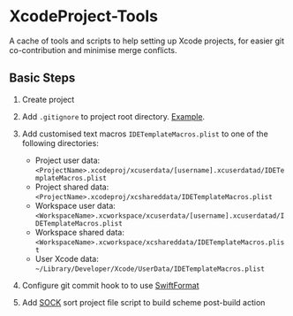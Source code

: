 # XcodeProject-Tools

A cache of tools and scripts to help setting up Xcode projects, 
for easier git co-contribution and minimise merge conflicts.

## Basic Steps

1. Create project
2. Add `.gitignore` to project root directory. [Example](https://github.com/github/gitignore/blob/master/Swift.gitignore).
3. Add customised text macros `IDETemplateMacros.plist` to one of the following directories:
	
	- Project user data: `<ProjectName>.xcodeproj/xcuserdata/[username].xcuserdatad/IDETemplateMacros.plist`
	- Project shared data: `<ProjectName>.xcodeproj/xcshareddata/IDETemplateMacros.plist`
	- Workspace user data: `<WorkspaceName>.xcworkspace/xcuserdata/[username].xcuserdatad/IDETemplateMacros.plist`
	- Workspace shared data: `<WorkspaceName>.xcworkspace/xcshareddata/IDETemplateMacros.plist`
	- User Xcode data: `~/Library/Developer/Xcode/UserData/IDETemplateMacros.plist`

4. Configure git commit hook to to use [SwiftFormat](https://github.com/nicklockwood/SwiftFormat)
5. Add [SOCK](https://github.com/Polidea/SOCK) sort project file script to build scheme post-build action
